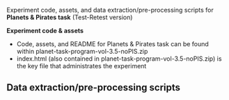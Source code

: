 Experiment code, assets, and data extraction/pre-processing scripts for **Planets & Pirates task** (Test-Retest version)

**Experiment code & assets**
- Code, assets, and README for Planets & Pirates task can be found within planet-task-program-vol-3.5-noPIS.zip
- index.html (also contained in planet-task-program-vol-3.5-noPIS.zip) is the key file that administrates the experiment

**Data extraction/pre-processing scripts**
- 
